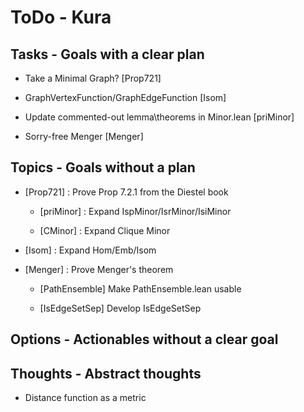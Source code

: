 # ToDo - Kura

## Tasks - Goals with a clear plan

- Take a Minimal Graph? [Prop721]

- GraphVertexFunction/GraphEdgeFunction [Isom]

- Update commented-out lemma\theorems in Minor.lean [priMinor]

- Sorry-free Menger [Menger]

## Topics - Goals without a plan

- [Prop721] : Prove Prop 7.2.1 from the Diestel book

  - [priMinor] : Expand IspMinor/IsrMinor/IsiMinor
  
  - [CMinor] : Expand Clique Minor

- [Isom] : Expand Hom/Emb/Isom

- [Menger] : Prove Menger's theorem

  - [PathEnsemble] Make PathEnsemble.lean usable

  - [IsEdgeSetSep] Develop IsEdgeSetSep

## Options - Actionables without a clear goal

## Thoughts - Abstract thoughts

- Distance function as a metric

